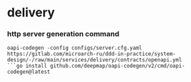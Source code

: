 # delivery

### http server generation command
```
oapi-codegen -config configs/server.cfg.yaml https://gitlab.com/microarch-ru/ddd-in-practice/system-design/-/raw/main/services/delivery/contracts/openapi.yml
```go install github.com/deepmap/oapi-codegen/v2/cmd/oapi-codegen@latest
